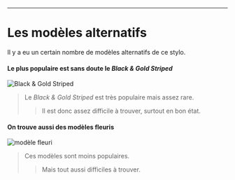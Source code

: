 ---
# Les modèles alternatifs

Il y a eu un certain nombre de modèles alternatifs de ce stylo.

#### Le plus populaire est sans doute le *Black & Gold Striped*

![Black & Gold Striped](https://cdn11.bigcommerce.com/s-5ko0zosub2/product_images/description/misc%20brands/plat_striped_pocketpen_1.jpg)  
>Le *Black & Gold Striped* est très populaire mais assez rare.
>> Il est donc assez difficile à trouver, surtout en bon état.


#### On trouve aussi des modèles fleuris

![modèle fleuri](https://vitstyle.co.uk/427-large_default/70-s-platinum-flower-bunch-14k-gold-fine-nib-pocket-fountain-pen-set.jpg)  
>Ces modèles sont moins populaires.
>>Mais tout aussi difficiles à trouver.

